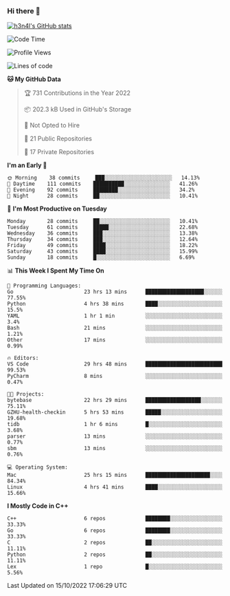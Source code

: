 ### Hi there 👋

[![h3n4l's GitHub stats](https://github-readme-stats.vercel.app/api?username=h3n4l&count_private=true&show_icons=true&theme=radical)](https://github.com/h3n4l/github-readme-stats)

<!--START_SECTION:waka-->
![Code Time](http://img.shields.io/badge/Code%20Time-757%20hrs%2016%20mins-blue)

![Profile Views](http://img.shields.io/badge/Profile%20Views-7-blue)

![Lines of code](https://img.shields.io/badge/From%20Hello%20World%20I%27ve%20Written-44%20Thousand%20lines%20of%20code-blue)

**🐱 My GitHub Data** 

> 🏆 731 Contributions in the Year 2022
 > 
> 📦 202.3 kB Used in GitHub's Storage 
 > 
> 🚫 Not Opted to Hire
 > 
> 📜 21 Public Repositories 
 > 
> 🔑 17 Private Repositories  
 > 
**I'm an Early 🐤** 

```text
🌞 Morning    38 commits     ███░░░░░░░░░░░░░░░░░░░░░░   14.13% 
🌆 Daytime    111 commits    ██████████░░░░░░░░░░░░░░░   41.26% 
🌃 Evening    92 commits     ████████░░░░░░░░░░░░░░░░░   34.2% 
🌙 Night      28 commits     ██░░░░░░░░░░░░░░░░░░░░░░░   10.41%

```
📅 **I'm Most Productive on Tuesday** 

```text
Monday       28 commits     ██░░░░░░░░░░░░░░░░░░░░░░░   10.41% 
Tuesday      61 commits     █████░░░░░░░░░░░░░░░░░░░░   22.68% 
Wednesday    36 commits     ███░░░░░░░░░░░░░░░░░░░░░░   13.38% 
Thursday     34 commits     ███░░░░░░░░░░░░░░░░░░░░░░   12.64% 
Friday       49 commits     ████░░░░░░░░░░░░░░░░░░░░░   18.22% 
Saturday     43 commits     ████░░░░░░░░░░░░░░░░░░░░░   15.99% 
Sunday       18 commits     █░░░░░░░░░░░░░░░░░░░░░░░░   6.69%

```


📊 **This Week I Spent My Time On** 

```text
💬 Programming Languages: 
Go                       23 hrs 13 mins      ███████████████████░░░░░░   77.55% 
Python                   4 hrs 38 mins       ████░░░░░░░░░░░░░░░░░░░░░   15.5% 
YAML                     1 hr 1 min          ░░░░░░░░░░░░░░░░░░░░░░░░░   3.4% 
Bash                     21 mins             ░░░░░░░░░░░░░░░░░░░░░░░░░   1.21% 
Other                    17 mins             ░░░░░░░░░░░░░░░░░░░░░░░░░   0.99%

🔥 Editors: 
VS Code                  29 hrs 48 mins      █████████████████████████   99.53% 
PyCharm                  8 mins              ░░░░░░░░░░░░░░░░░░░░░░░░░   0.47%

🐱‍💻 Projects: 
bytebase                 22 hrs 29 mins      ██████████████████░░░░░░░   75.11% 
GZHU-health-checkin      5 hrs 53 mins       █████░░░░░░░░░░░░░░░░░░░░   19.68% 
tidb                     1 hr 6 mins         █░░░░░░░░░░░░░░░░░░░░░░░░   3.68% 
parser                   13 mins             ░░░░░░░░░░░░░░░░░░░░░░░░░   0.77% 
sbm                      13 mins             ░░░░░░░░░░░░░░░░░░░░░░░░░   0.76%

💻 Operating System: 
Mac                      25 hrs 15 mins      █████████████████████░░░░   84.34% 
Linux                    4 hrs 41 mins       ████░░░░░░░░░░░░░░░░░░░░░   15.66%

```

**I Mostly Code in C++** 

```text
C++                      6 repos             ████████░░░░░░░░░░░░░░░░░   33.33% 
Go                       6 repos             ████████░░░░░░░░░░░░░░░░░   33.33% 
C                        2 repos             ██░░░░░░░░░░░░░░░░░░░░░░░   11.11% 
Python                   2 repos             ██░░░░░░░░░░░░░░░░░░░░░░░   11.11% 
Lex                      1 repo              █░░░░░░░░░░░░░░░░░░░░░░░░   5.56%

```



 Last Updated on 15/10/2022 17:06:29 UTC
<!--END_SECTION:waka-->

